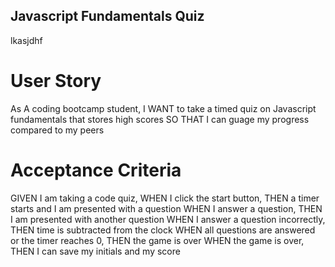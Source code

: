 ## Javascript Fundamentals Quiz

lkasjdhf

# User Story
As A coding bootcamp student,
I WANT to take a timed quiz on Javascript fundamentals that stores high scores
SO THAT I can guage my progress compared to my peers

# Acceptance Criteria
GIVEN I am taking a code quiz,
WHEN I click the start button, 
THEN a timer starts and I am presented with a question
WHEN I answer a question,
THEN I am presented with another question
WHEN I answer a question incorrectly,
THEN time is subtracted from the clock
WHEN all questions are answered or the timer reaches 0,
THEN the game is over
WHEN the game is over,
THEN I can save my initials and my score